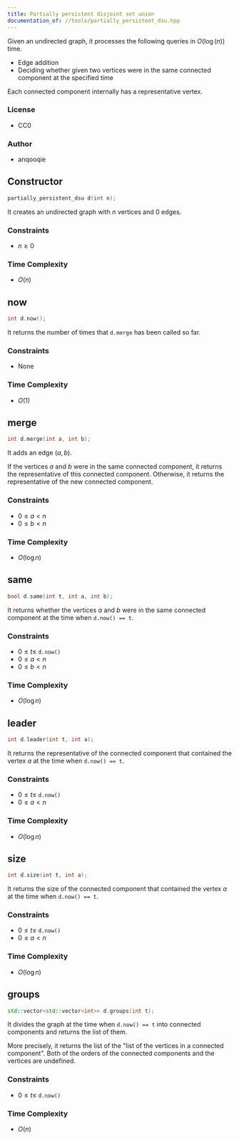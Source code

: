 ```yaml
---
title: Partially persistent disjoint set union
documentation_of: //tools/partially_persistent_dsu.hpp
---
```


Given an undirected graph, it processes the following queries in $O(\log(n))$ time.

- Edge addition
- Deciding whether given two vertices were in the same connected component at the specified time

Each connected component internally has a representative vertex.

### License
- CC0

### Author
- anqooqie

## Constructor
```cpp
partially_persistent_dsu d(int n);
```

It creates an undirected graph with $n$ vertices and $0$ edges.

### Constraints
- $n \geq 0$

### Time Complexity
- $O(n)$

## now
```cpp
int d.now();
```

It returns the number of times that `d.merge` has been called so far.

### Constraints
- None

### Time Complexity
- $O(1)$

## merge
```cpp
int d.merge(int a, int b);
```

It adds an edge $(a, b)$.

If the vertices $a$ and $b$ were in the same connected component, it returns the representative of this connected component.
Otherwise, it returns the representative of the new connected component.

### Constraints
- $0 \leq a < n$
- $0 \leq b < n$

### Time Complexity
- $O(\log n)$

## same
```cpp
bool d.same(int t, int a, int b);
```

It returns whether the vertices $a$ and $b$ were in the same connected component at the time when `d.now() == t`.

### Constraints
- $0 \leq t \leq$ `d.now()`
- $0 \leq a < n$
- $0 \leq b < n$

### Time Complexity
- $O(\log n)$

## leader
```cpp
int d.leader(int t, int a);
```

It returns the representative of the connected component that contained the vertex $a$ at the time when `d.now() == t`.

### Constraints
- $0 \leq t \leq$ `d.now()`
- $0 \leq a < n$

### Time Complexity
- $O(\log n)$

## size
```cpp
int d.size(int t, int a);
```

It returns the size of the connected component that contained the vertex $a$ at the time when `d.now() == t`.

### Constraints
- $0 \leq t \leq$ `d.now()`
- $0 \leq a < n$

### Time Complexity
- $O(\log n)$

## groups
```cpp
std::vector<std::vector<int>> d.groups(int t);
```

It divides the graph at the time when `d.now() == t` into connected components and returns the list of them.

More precisely, it returns the list of the "list of the vertices in a connected component".
Both of the orders of the connected components and the vertices are undefined.

### Constraints
- $0 \leq t \leq$ `d.now()`

### Time Complexity
- $O(n)$
